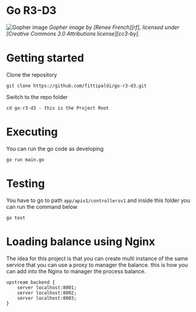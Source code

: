 # Go R3-D3

![Gopher image](https://golang.org/doc/gopher/fiveyears.jpg)
*Gopher image by [Renee French][rf], licensed under [Creative Commons 3.0 Attributions license][cc3-by].*

# Getting started

Clone the repository

    git clone https://github.com/fittipaldi/go-r3-d3.git

Switch to the repo folder

    cd go-r3-d3 - this is the Project Root

# Executing

You can run the go code as developing
    
    go run main.go
    
    
# Testing

You have to go to path `app/apiv1/controllersv1` and inside this folder you can run the command below

    go test

# Loading balance using Nginx

The idea for this project is that you can create multi instance of the same service that you can use a proxy to manager the balance.
this is how you can add into the Nginx to manager the process balance.

    upstream backend {
        server localhost:8001;
        server localhost:8002;
        server localhost:8003;
    }
        